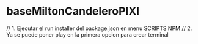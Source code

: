 # baseMiltonCandeleroPIXI
// 1. Ejecutar el run installer del package.json en menu SCRIPTS NPM
// 2. Ya se puede poner play en la primera opcion para crear terminal
